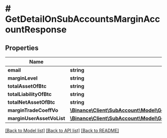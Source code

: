 # # GetDetailOnSubAccountsMarginAccountResponse

## Properties

Name | Type | Description | Notes
------------ | ------------- | ------------- | -------------
**email** | **string** |  | [optional]
**marginLevel** | **string** |  | [optional]
**totalAssetOfBtc** | **string** |  | [optional]
**totalLiabilityOfBtc** | **string** |  | [optional]
**totalNetAssetOfBtc** | **string** |  | [optional]
**marginTradeCoeffVo** | [**\Binance\Client\SubAccount\Model\GetDetailOnSubAccountsMarginAccountResponseMarginTradeCoeffVo**](GetDetailOnSubAccountsMarginAccountResponseMarginTradeCoeffVo.md) |  | [optional]
**marginUserAssetVoList** | [**\Binance\Client\SubAccount\Model\GetDetailOnSubAccountsMarginAccountResponseMarginUserAssetVoListInner[]**](GetDetailOnSubAccountsMarginAccountResponseMarginUserAssetVoListInner.md) |  | [optional]

[[Back to Model list]](../../README.md#models) [[Back to API list]](../../README.md#endpoints) [[Back to README]](../../README.md)
